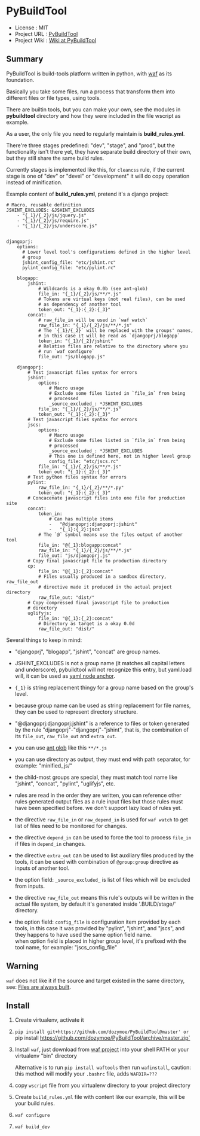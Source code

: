 PyBuildTool
===========

* License      : MIT
* Project URL  : [PyBuildTool][3]
* Project Wiki : [Wiki at PyBuildTool][4]

Summary
-------

PyBuildTool is build-tools platform written in python, with [waf][1] as
its foundation.

Basically you take some files, run a process that transform them into
different files or file types, using tools.

There are builtin tools, but you can make your own, see the modules in
**pybuildtool** directory and how they were included in the file wscript
as example.

As a user, the only file you need to regularly maintain is **build_rules.yml**.

There're three stages predefined: "dev", "stage", and "prod", but the
functionality isn't there yet, they have separate build directory of their own,
but they still share the same build rules.

Currently stages is implemented like this, for `cleancss` rule, if the current
stage is one of "dev" or "devel" or "development" it will do copy operation
instead of minification.

Example content of **build_rules.yml**, pretend it's a django project:

    # Macro, reusable definition
    JSHINT_EXCLUDES: &JSHINT_EXCLUDES
        - "{_1}/{_2}/js/jquery.js"
        - "{_1}/{_2}/js/require.js"
        - "{_1}/{_2}/js/underscore.js"


    djangoprj:
        options:
          # Lower level tool's configurations defined in the higher level
          # group
          jshint_config_file: "etc/jshint.rc"
          pylint_config_file: "etc/pylint.rc"

        blogapp:
            jshint:
                # Wildcards is a okay 0.0b (see ant-glob)
                file_in: "{_1}/{_2}/js/**/*.js"
                # Tokens are virtual keys (not real files), can be used
                # as dependency of another tool
                token_out: "{_1}:{_2}:{_3}"
            concat:
                # raw_file_in will be used in `waf watch`
                raw_file_in: "{_1}/{_2}/js/**/*.js"
                # The `{_1}/{_2}` will be replaced with the groups' names,
                # in this case it will be read as `djangoprj/blogapp`
                token_in: "{_1}/{_2}/jshint"
                # Relative files are relative to the directory where you
                # run `waf configure`
                file_out: "js/blogapp.js"

        djangoprj:
            # Test javascript files syntax for errors
            jshint:
                options:
                    # Macro usage
                    # Exclude some files listed in `file_in` from being
                    # processed
                    _source_excluded_: *JSHINT_EXCLUDES
                file_in: "{_1}/{_2}/js/**/*.js"
                token_out: "{_1}:{_2}:{_3}"
            # Test javascript files syntax for errors
            jscs:
                options:
                    # Macro usage
                    # Exclude some files listed in `file_in` from being
                    # processed
                    _source_excluded_: *JSHINT_EXCLUDES
                    # This one is defined here, not in higher level group
                    config_file: "etc/jscs.rc"
                file_in: "{_1}/{_2}/js/**/*.js"
                token_out: "{_1}:{_2}:{_3}"
            # Test python files syntax for errors
            pylint:
                raw_file_in: "{_1}/{_2}/**/*.py"
                token_out: "{_1}:{_2}:{_3}"
            # Concacenate javascript files into one file for production site
            concat:
                token_in:
                    # Can has multiple items
                    -   "@djangoprj:djangoprj:jshint"
                    -   "{_1}:{_2}:jscs"
                # The `@` symbol means use the files output of another tool
                file_in: "@{_1}:blogapp:concat"
                raw_file_in: "{_1}/{_2}/js/**/*.js"
                file_out: "js/djangoprj.js"
            # Copy final javascript file to production directory
            cp:
                file_in: "@{_1}:{_2}:concat"
                # Files usually produced in a sandbox directory, raw_file_out
                # directive made it produced in the actual project directory
                raw_file_out: "dist/"
            # Copy compressed final javascript file to production
            # directory
            uglifyjs:
                file_in: "@{_1}:{_2}:concat"
                # Directory as target is a okay 0.0d
                raw_file_out: "dist/"


Several things to keep in mind:

-   "djangoprj", "blogapp", "jshint", "concat" are group names.

-   JSHINT_EXCLUDES is not a group name (it matches all capital letters and
    underscore), pybuildtool will not recognize this entry, but yaml.load will,
    it can be used as [yaml node anchor][6].

-   `{_1}` is string replacement thingy for a group name based on the
    group's level.

-   because group name can be used as string replacement for file
    names, they can be used to represent directory structure.

-   "@djangoprj:djangoprj:jshint" is a reference to files or token
    generated by the rule "djangoprj"-"djangoprj"-"jshint", that is,
    the combination of its `file_out`, `raw_file_out` and `extra_out`.

-   you can use [ant glob][5] like this `**/*.js`

-   you can use directory as output, they must end with path separator, for
    example: "minified_js/"

-   the child-most groups are special, they must match tool name like "jshint",
    "concat", "pylint", "uglifyjs", etc.

-   rules are read in the order they are written, you can reference other rules
    generated output files as a rule input files but those rules must have been
    specified before.
    we don't support lazy load of rules yet.

-   the directive `raw_file_in` or `raw_depend_in` is used for `waf watch`
    to get list of files need to be monitored for changes.

-   the directive `depend_in` can be used to force the tool to process `file_in`
    if files in `depend_in` changes.

-   the directive `extra_out` can be used to list auxiliary files produced by the
    tools, it can be used with combination of `@group:group` directive as inputs
    of another tool.

-   the option field: `_source_excluded_` is list of files which will be
    excluded from inputs.

-   the directive `raw_file_out` means this rule's outputs will be
    written in the actual file system, by default it's generated inside
    '.BUILD/stage/' directory.

-   the option field: `config_file` is configuration item provided by each
    tools, in this case it was provided by "pylint", "jshint", and "jscs", and
    they happens to have used the same option field name.  
    when option field is placed in higher group level, it's prefixed with the
    tool name, for example: "jscs_config_file"


Warning
-------

`waf` does not like it if the source and target existed in the same directory,
see: [Files are always built][7].


Install
-------

1.   Create virtualenv, activate it

2.   `pip install git+https://github.com/dozymoe/PyBuildTool@master' or
     `pip install https://github.com/dozymoe/PyBuildTool/archive/master.zip`

3.   Install `waf`, just download from [waf project][1] into your shell PATH or
     your virtualenv "bin" directory

     Alternative is to run `pip install waftools` then run `wafinstall`, caution:
     this method will modify your `.bashrc` file, adds `WAFDIR=???`

4.   copy `wscript` file from you virtualenv directory to your project directory

5.   Create `build_rules.yml` file with content like our example, this will be
     your build rules.

6.   `waf configure`

7.   `waf build_dev`


[1]: https://waf.io/
[3]: http://github.com/dozymoe/PyBuildTool
[4]: http://github.com/dozymoe/PyBuildTool/wiki
[5]: http://ant.apache.org/manual/dirtasks.html
[6]: http://yaml.org/spec/1.2/spec.html#id2785586
[7]: https://code.google.com/p/waf/wiki/FAQ#The_same_files_are_always_built
